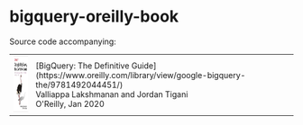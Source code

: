 # bigquery-oreilly-book

Source code accompanying:

<table>
<tr>
  <td>
  <img src="cover.jpeg" height="100"/>
  </td>
  <td>
  [BigQuery: The Definitive Guide](https://www.oreilly.com/library/view/google-bigquery-the/9781492044451/) <br/>
  Valliappa Lakshmanan and Jordan Tigani <br/>
  O'Reilly, Jan 2020
  </td>
</table>
